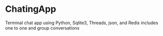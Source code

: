 # ChatingApp
Terminal chat app using Python, Sqlite3, Threads, json, and Redis includes one to one and group conversations 
